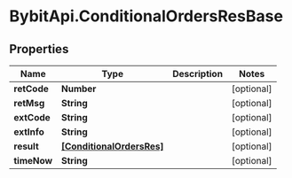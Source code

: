 # BybitApi.ConditionalOrdersResBase

## Properties
Name | Type | Description | Notes
------------ | ------------- | ------------- | -------------
**retCode** | **Number** |  | [optional] 
**retMsg** | **String** |  | [optional] 
**extCode** | **String** |  | [optional] 
**extInfo** | **String** |  | [optional] 
**result** | [**[ConditionalOrdersRes]**](ConditionalOrdersRes.md) |  | [optional] 
**timeNow** | **String** |  | [optional] 



